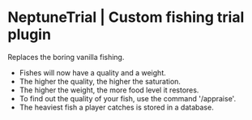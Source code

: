 # NeptuneTrial | Custom fishing trial plugin

Replaces the boring vanilla fishing.

* Fishes will now have a quality and a weight.
* The higher the quality, the higher the saturation.
* The higher the weight, the more food level it restores.
* To find out the quality of your fish, use the command '/appraise'.
* The heaviest fish a player catches is stored in a database.
